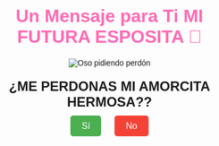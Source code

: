 <!DOCTYPE html>
<html lang="es">
<head>
  <meta charset="UTF-8">
  <meta name="viewport" content="width=device-width, initial-scale=1.0">
  <title>Mensaje Especial</title>
  <style>
    body {
      font-family: Arial, sans-serif;
      text-align: center;
      margin: 0;
      padding: 0;
    }
    h1 {
      font-size: 2rem;
      margin: 20px;
      color: #ff69b4;
    }
    .message {
      font-size: 1.5rem;
      font-weight: bold;
      margin: 20px;
    }
    .buttons {
      margin-top: 20px;
    }
    .button {
      font-size: 1rem;
      padding: 10px 20px;
      margin: 10px;
      color: white;
      background-color: #4CAF50;
      border: none;
      border-radius: 5px;
      cursor: pointer;
      text-decoration: none;
    }
    .button.no {
      background-color: #f44336;
    }
    img {
      max-width: 300px;
      height: auto;
    }
  </style>
</head>
<body>
  <h1>Un Mensaje para Ti MI FUTURA ESPOSITA 💓</h1>
  
  <img id="gif" src="https://i.imgur.com/JHTocYe.gif" alt="Oso pidiendo perdón">

  <div class="message" id="message">¿ME PERDONAS MI AMORCITA HERMOSA??</div>
  
  <div class="buttons" id="buttons">
    <a href="#" id="yesButton" class="button">Sí</a>
    <a href="#" id="noButton" class="button no">No</a>
  </div>

  <script>
    const messageElement = document.getElementById('message');
    const gifElement = document.getElementById('gif');
    const buttonsElement = document.getElementById('buttons');

    const states = {
      initial: {
        gif: "https://i.imgur.com/JHTocYe.gif",
        message: "¿ME PERDONAS MI AMORCITA HERMOSA??",
      },
      yes: {
        gif: "https://i.imgur.com/a5aJQvU.gif",
        message: "Gracias mi amorcito, te amo y te amaré siempre 💖",
      },
      no: {
        gif: "https://i.imgur.com/wXq6hIn.gif",
        message: "¿Segura?",
      },
    };

    document.getElementById('yesButton').addEventListener('click', (event) => {
      event.preventDefault();
      updateState("yes");
    });

    document.getElementById('noButton').addEventListener('click', (event) => {
      event.preventDefault();
      updateState("no");
    });

    function updateState(state) {
      gifElement.src = states[state].gif;
      messageElement.textContent = states[state].message;

      if (state === "yes") {
        buttonsElement.style.display = "none"; // Oculta los botones
      } else {
        buttonsElement.style.display = "block"; // Muestra los botones
      }
    }
  </script>
</body>
</html>
